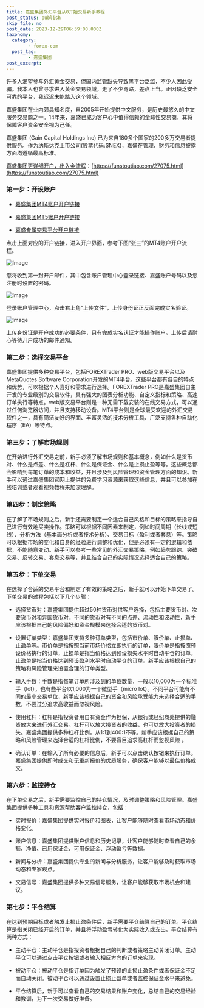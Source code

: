 ```yaml
---
title: 嘉盛集团外汇平台从0开始交易新手教程
post_status: publish
skip_file: no
post_date: 2023-12-29T06:39:00.000Z
taxonomy:
  category:
        - forex-com
  post_tag:
        - 嘉盛集团
post_excerpt: 
---
```

许多人渴望参与外汇黄金交易，但国内监管缺失导致黑平台泛滥，不少人因此受骗。我本人也曾寻求进入黄金交易领域，走了不少弯路，差点上当。正因缺乏安全可靠的平台，我迟迟未能踏入这个领域。

嘉盛集团在业内颇具知名度，自2005年开始提供中文服务，是历史最悠久的中文服务交易商之一。14年来，嘉盛已成为客户心中值得信赖的全球性交易商，其将保障客户资金安全视为己任。

嘉盛集团 (Gain Capital Holdings Inc) 已为来自180多个国家的200多万交易者提供服务。作为纳斯达克上市公司(股票代码:SNEX)，嘉盛在管理、财务和信息披露方面均遵循最高标准。

[嘉盛集团更详细开户，出入金流程](https://funstoutiao.com/27075.html)：[https://funstoutiao.com/27075.html](https://funstoutiao.com/27075.html)

### 第一步：开设账户

* [嘉盛集团MT4账户开户链接](https://s.ssgg.net/jsmt4)

* [嘉盛集团MT5账户开户链接](https://s.ssgg.net/jsmt5)

* [嘉盛专属交易平台开户链接](https://s.ssgg.net/js)

点击上面对应的开户链接，进入开户界面，参考下图“张三”的MT4账户开户流程。

![Image](https://prod-files-secure.s3.us-west-2.amazonaws.com/39ed1227-6d7d-4570-be36-9ccd4a2c4241/7a167aea-686b-400d-af59-4e18eb607a40/640.png?X-Amz-Algorithm=AWS4-HMAC-SHA256&X-Amz-Content-Sha256=UNSIGNED-PAYLOAD&X-Amz-Credential=ASIAZI2LB466Q6PNYSFU%2F20250504%2Fus-west-2%2Fs3%2Faws4_request&X-Amz-Date=20250504T101308Z&X-Amz-Expires=3600&X-Amz-Security-Token=IQoJb3JpZ2luX2VjEGUaCXVzLXdlc3QtMiJIMEYCIQDjHs923svoswhmpPQd7QX%2Benh4j17hJDDNwA2PGY3cYwIhAO59tJUQSIxzeAVzNR1PmIAriwAPTelaoEYJ1hkKpXa7KogECP7%2F%2F%2F%2F%2F%2F%2F%2F%2F%2FwEQABoMNjM3NDIzMTgzODA1IgzVtk7KLzwa1xoh95Yq3ANVvHIbISTn4Ka%2FSm2%2FMW3VTI4DQdsPtJ9Rom4Fj9lJVqQILJXC3rXNmohre1Zxbw%2Fasjb6C5UvES%2BaSX0yvELgVI32bPf1u%2BzGO40esruj5YQ%2F52uWuz9YSj7Aj6uBbmvgEC5DO6bpDnpwA4FrDuUO2e3LiNCYOY7LpbOjzJ3vq%2BFX9ycCaSA45wX9kdyn97oBfKSQscXznLsV9xLizo2fr%2FAj%2FTRwXix1025ejkUDWJqr9W9FERiq7k4wh%2BgMJS7SiFjdhrJ%2FiRB9y5ZvvaQ%2B8z%2FORZU47zZ7X6M1qqoGDc4jWwolGGRRegSzRb84p2drLgZIPzMXxHOXCLMwAbwjQ9W10ssi1hIuxsixKsszdVolSqpuLJuWGEgwm9lWVldvD6F9KbPzlr34hvjqXBUNgG9l5hzOXmubDvv39xbDfblAkIV28Yh1J1knSVYud3wisc9Ql7s6jxMfgedAZCuyRKfYggumUfLVfe2h7v0moS9uvV5jiJd%2B44F7kNGI4uVWLfN9GSRaojTi3%2F3Y3WPkp7dsxxOI2NGMPneO5f654N9m6rtuHsqkvu%2F97nkP00hrUa9%2BZgs4n4nU77TkjErmOrWE6eQdiyba4kDeA4ZZDElu4IOoa7%2Fg24k61jDK6dvABjqkAYqbXd4in5K7T%2B9CGBtNkG6BXPLV6tR%2B0x2SBu5UKQA2%2BMpjUkPak1VZvtrwTQ59KNdFw1VX5SD5F3QJKH3bFPGjJYVLoBrKVegqAUkmO110y277tmlC5tq7K7QxBK5BS3tJlQCckYted7HfoN0wsP%2F1QySbkt8gprhlWhgSsh6f70Vg%2BMzqR9peY9sdbDh3huh2oW99ATDFMGXnkzA5KmSC%2BTnm&X-Amz-Signature=6658c8b047d96f2bac6c15521c57f0e91dacc520a08b7b13098b0d276b7c6c95&X-Amz-SignedHeaders=host&x-id=GetObject)

您将收到第一封开户邮件，其中包含账户管理中心登录链接、嘉盛账户号码以及您注册时设置的密码。

![Image](https://prod-files-secure.s3.us-west-2.amazonaws.com/39ed1227-6d7d-4570-be36-9ccd4a2c4241/eaa1c6b3-2877-4284-a0e1-530e222c27fb/image.png?X-Amz-Algorithm=AWS4-HMAC-SHA256&X-Amz-Content-Sha256=UNSIGNED-PAYLOAD&X-Amz-Credential=ASIAZI2LB466Q6PNYSFU%2F20250504%2Fus-west-2%2Fs3%2Faws4_request&X-Amz-Date=20250504T101308Z&X-Amz-Expires=3600&X-Amz-Security-Token=IQoJb3JpZ2luX2VjEGUaCXVzLXdlc3QtMiJIMEYCIQDjHs923svoswhmpPQd7QX%2Benh4j17hJDDNwA2PGY3cYwIhAO59tJUQSIxzeAVzNR1PmIAriwAPTelaoEYJ1hkKpXa7KogECP7%2F%2F%2F%2F%2F%2F%2F%2F%2F%2FwEQABoMNjM3NDIzMTgzODA1IgzVtk7KLzwa1xoh95Yq3ANVvHIbISTn4Ka%2FSm2%2FMW3VTI4DQdsPtJ9Rom4Fj9lJVqQILJXC3rXNmohre1Zxbw%2Fasjb6C5UvES%2BaSX0yvELgVI32bPf1u%2BzGO40esruj5YQ%2F52uWuz9YSj7Aj6uBbmvgEC5DO6bpDnpwA4FrDuUO2e3LiNCYOY7LpbOjzJ3vq%2BFX9ycCaSA45wX9kdyn97oBfKSQscXznLsV9xLizo2fr%2FAj%2FTRwXix1025ejkUDWJqr9W9FERiq7k4wh%2BgMJS7SiFjdhrJ%2FiRB9y5ZvvaQ%2B8z%2FORZU47zZ7X6M1qqoGDc4jWwolGGRRegSzRb84p2drLgZIPzMXxHOXCLMwAbwjQ9W10ssi1hIuxsixKsszdVolSqpuLJuWGEgwm9lWVldvD6F9KbPzlr34hvjqXBUNgG9l5hzOXmubDvv39xbDfblAkIV28Yh1J1knSVYud3wisc9Ql7s6jxMfgedAZCuyRKfYggumUfLVfe2h7v0moS9uvV5jiJd%2B44F7kNGI4uVWLfN9GSRaojTi3%2F3Y3WPkp7dsxxOI2NGMPneO5f654N9m6rtuHsqkvu%2F97nkP00hrUa9%2BZgs4n4nU77TkjErmOrWE6eQdiyba4kDeA4ZZDElu4IOoa7%2Fg24k61jDK6dvABjqkAYqbXd4in5K7T%2B9CGBtNkG6BXPLV6tR%2B0x2SBu5UKQA2%2BMpjUkPak1VZvtrwTQ59KNdFw1VX5SD5F3QJKH3bFPGjJYVLoBrKVegqAUkmO110y277tmlC5tq7K7QxBK5BS3tJlQCckYted7HfoN0wsP%2F1QySbkt8gprhlWhgSsh6f70Vg%2BMzqR9peY9sdbDh3huh2oW99ATDFMGXnkzA5KmSC%2BTnm&X-Amz-Signature=5b96a17172b900953546654cabace5b6f8cb8456eda80842c611bbedcdfc800d&X-Amz-SignedHeaders=host&x-id=GetObject)

登录账户管理中心，点击右上角“上传文件”，上传身份证正反面完成实名验证。

![Image](https://prod-files-secure.s3.us-west-2.amazonaws.com/39ed1227-6d7d-4570-be36-9ccd4a2c4241/54090639-09fc-46b4-a135-e0289f707147/image.png?X-Amz-Algorithm=AWS4-HMAC-SHA256&X-Amz-Content-Sha256=UNSIGNED-PAYLOAD&X-Amz-Credential=ASIAZI2LB466Q6PNYSFU%2F20250504%2Fus-west-2%2Fs3%2Faws4_request&X-Amz-Date=20250504T101308Z&X-Amz-Expires=3600&X-Amz-Security-Token=IQoJb3JpZ2luX2VjEGUaCXVzLXdlc3QtMiJIMEYCIQDjHs923svoswhmpPQd7QX%2Benh4j17hJDDNwA2PGY3cYwIhAO59tJUQSIxzeAVzNR1PmIAriwAPTelaoEYJ1hkKpXa7KogECP7%2F%2F%2F%2F%2F%2F%2F%2F%2F%2FwEQABoMNjM3NDIzMTgzODA1IgzVtk7KLzwa1xoh95Yq3ANVvHIbISTn4Ka%2FSm2%2FMW3VTI4DQdsPtJ9Rom4Fj9lJVqQILJXC3rXNmohre1Zxbw%2Fasjb6C5UvES%2BaSX0yvELgVI32bPf1u%2BzGO40esruj5YQ%2F52uWuz9YSj7Aj6uBbmvgEC5DO6bpDnpwA4FrDuUO2e3LiNCYOY7LpbOjzJ3vq%2BFX9ycCaSA45wX9kdyn97oBfKSQscXznLsV9xLizo2fr%2FAj%2FTRwXix1025ejkUDWJqr9W9FERiq7k4wh%2BgMJS7SiFjdhrJ%2FiRB9y5ZvvaQ%2B8z%2FORZU47zZ7X6M1qqoGDc4jWwolGGRRegSzRb84p2drLgZIPzMXxHOXCLMwAbwjQ9W10ssi1hIuxsixKsszdVolSqpuLJuWGEgwm9lWVldvD6F9KbPzlr34hvjqXBUNgG9l5hzOXmubDvv39xbDfblAkIV28Yh1J1knSVYud3wisc9Ql7s6jxMfgedAZCuyRKfYggumUfLVfe2h7v0moS9uvV5jiJd%2B44F7kNGI4uVWLfN9GSRaojTi3%2F3Y3WPkp7dsxxOI2NGMPneO5f654N9m6rtuHsqkvu%2F97nkP00hrUa9%2BZgs4n4nU77TkjErmOrWE6eQdiyba4kDeA4ZZDElu4IOoa7%2Fg24k61jDK6dvABjqkAYqbXd4in5K7T%2B9CGBtNkG6BXPLV6tR%2B0x2SBu5UKQA2%2BMpjUkPak1VZvtrwTQ59KNdFw1VX5SD5F3QJKH3bFPGjJYVLoBrKVegqAUkmO110y277tmlC5tq7K7QxBK5BS3tJlQCckYted7HfoN0wsP%2F1QySbkt8gprhlWhgSsh6f70Vg%2BMzqR9peY9sdbDh3huh2oW99ATDFMGXnkzA5KmSC%2BTnm&X-Amz-Signature=aa9d66ae2168264e72e2754a7b404fc6e41ff916d1d71d6e5727cf69d5aefab7&X-Amz-SignedHeaders=host&x-id=GetObject)

上传身份证是开户成功的必要条件，只有完成实名认证才能操作账户。上传后请耐心等待开户成功的邮件通知。

### 第二步：选择交易平台

嘉盛集团提供多种交易平台，包括FOREXTrader PRO、web版交易平台以及MetaQuotes Software Corporation开发的MT4平台。这些平台都有各自的特点和优势，可以根据个人喜好和需求进行选择。FOREXTrader PRO是嘉盛集团自主开发的专业级别的交易软件，具有强大的图表分析功能、自定义指标和策略、高速订单执行等特点。web版交易平台则是一种无需下载安装的在线交易方式，可以通过任何浏览器访问，并且支持移动设备。MT4平台则是全球最受欢迎的外汇交易软件之一，具有简洁友好的界面、丰富灵活的技术分析工具、广泛支持各种自动化程序（EA）等特点。

### 第三步：了解市场规则

在开始进行外汇交易之前，新手必须了解市场规则和基本概念，例如什么是货币对、什么是点差、什么是杠杆、什么是保证金、什么是止损止盈等等。这些概念都会影响到每笔订单的成本和收益，并且涉及到风险管理和资金管理方面的知识。新手可以通过嘉盛集团官网上提供的免费学习资源来获取这些信息，并且可以参加在线培训或者观看视频教程来加深理解。

### 第四步：制定策略

在了解了市场规则之后，新手还需要制定一个适合自己风格和目标的策略来指导自己进行有效地买卖操作。策略可以根据不同因素来制定，例如时间周期（长线或短线）、分析方法（基本面分析或者技术分析）、交易目标（盈利或者套息）等。策略可以根据市场的变化和自身的经验进行调整和优化，但是必须有一定的逻辑和依据，不能随意变动。新手可以参考一些常见的外汇交易策略，例如趋势跟踪、突破交易、反转交易、套息交易等，并且结合自己的实际情况选择适合自己的策略。

### 第五步：下单交易

在选择了合适的交易平台和制定了有效的策略之后，新手就可以开始下单交易了。下单交易的过程包括以下几个步骤：

* 选择货币对：嘉盛集团提供超过50种货币对供客户选择，包括主要货币对、次要货币对和异国货币对。不同的货币对有不同的点差、流动性和波动性，新手应该根据自己的风险偏好和资金规模来选择合适的货币对。

* 设置订单类型：嘉盛集团支持多种订单类型，包括市价单、限价单、止损单、止盈单等。市价单是指按照当前市场价格立即执行的订单，限价单是指按照预设价格执行的订单，止损单是指当价格达到预设损失水平时自动平仓的订单，止盈单是指当价格达到预设盈利水平时自动平仓的订单。新手应该根据自己的策略和风险管理来设置合理的订单类型。

* 输入手数：手数是指每笔订单所涉及到的单位数量，一般以10,000为一个标准手（lot），也有些平台以1,000为一个微型手（micro lot）。不同平台可能有不同的最小交易单位，新手应该根据自己的资金和风险承受能力来选择合适的手数，不要过分追求高收益而忽视风险。

* 使用杠杆：杠杆是指投资者用自有资金作为担保，从银行或经纪商处提供的融资放大来进行外汇交易。杠杆可以放大投资者的收益，也可以放大投资者的损失。嘉盛集团提供多种杠杆比例，从1:1到400:1不等。新手应该根据自己的策略和风险管理来选择合适的杠杆比例，不要盲目追求高杠杆而忽视风险 。

* 确认订单：在输入了所有必要的信息后，新手可以点击确认按钮来执行订单。嘉盛集团提供即时成交和无重新报价的优质服务，确保客户能够以最佳价格成交。

### 第六步：监控持仓

在下单交易之后，新手需要监控自己的持仓情况，及时调整策略和风险管理。嘉盛集团提供多种工具和资源帮助客户监控持仓，包括：

* 实时报价：嘉盛集团提供实时报价和图表，让客户能够随时查看市场动态和价格变化。

* 账户信息：嘉盛集团提供账户信息和历史记录，让客户能够随时查看自己的余额、净值、已用保证金、可用保证金、浮动盈亏等数据。

* 新闻与分析：嘉盛集团提供专业的新闻与分析服务，让客户能够及时获取市场动态和专家观点。

* 交易信号：嘉盛集团提供多种交易信号服务，让客户能够获取市场机会和建议。

### 第七步：平仓结算

在达到预期目标或者触发止损止盈条件后，新手需要平仓结算自己的订单。平仓结算是指关闭已经开启的订单，并且将浮动盈亏转化为实际收入或支出。平仓结算有两种方式：

* 主动平仓：主动平仓是指投资者根据自己的判断或者策略主动关闭订单。主动平仓可以通过点击平仓按钮或者输入相反方向的订单来实现。

* 被动平仓：被动平仓是指订单因为触发了预设的止损止盈条件或者保证金不足而自动关闭。被动平仓可以通过设置止损止盈单或者监控保证金水平来避免。

* 平仓结算后，新手可以查看自己的交易结果和账户变化，总结自己的交易经验和教训，为下一次交易做好准备。